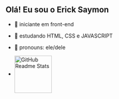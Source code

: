 ## Olá! Eu sou o Erick Saymon

- 👾 iniciante em front-end
- 👻 estudando HTML, CSS e JAVASCRIPT
- 🤖 pronouns: ele/dele

-  <img width="100px" src="https://res.cloudinary.com/anuraghazra/image/upload/v1594908242/logo_ccswme.svg" align="center" alt="GitHub Readme Stats" />
